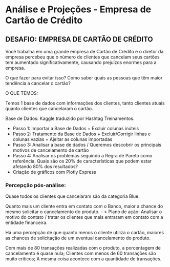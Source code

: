# Análise e Projeções - Empresa de Cartão de Crédito

## DESAFIO: EMPRESA DE CARTÃO DE CRÉDITO

Você trabalha em uma grande empresa de Cartão de Crédito e o diretor da empresa percebeu que o número de clientes que cancelam seus cartões tem aumentado significativamente, causando prejuízos enormes para a empresa.

O que fazer para evitar isso? Como saber quais as pessoas que têm maior tendência a cancelar o cartão?

O QUE TEMOS:

Temos 1 base de dados com informações dos clientes, tanto clientes atuais quanto clientes que cancelaram o cartão.

Base de Dados: Kaggle traduzido por Hashtag Treinamentos.

- Passo 1: Importar a Base de Dados + Excluir colunas inúteis
- Passo 2: Tratamento da Base de Dados + Excluir/Corrigir linhas e colunas vazias + Ajeitar as colunas importadas
- Passo 3: Analisar a base de dados / Queremos descobrir os principais motivos de cancelamento de cartão
- Passo 4: Analisar os problemas seguindo a Regra de Pareto como referência. Quais são os 20% de características que podem estar afetando 80% dos resultados?
- Criação de gráficos com Plotly Express

### Percepção pós-análise:

Quase todos os clientes que cancelaram são da categoria Blue.

Quanto mais um cliente entra em contato com o Banco, maior a chance do mesmo solicitar o cancelamento do produto. - > Plano de ação: Analisar o motivo do contato / tratar os clientes que mais entraram em contato com a entidade financeira.

Há uma percepção de que quanto menos o cliente utiliza o cartão, maiores as chances de solicitação de um eventual cancelamento do produto.

Com mais de 80 transações realizadas com o produto, a porcentagem de cancelamento é quase nula;
Clientes com menos de 60 transações são muito críticos;
A mesma coisa acontece com a quantidade de transações.
